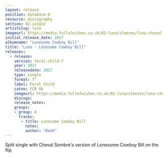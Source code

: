 ```yaml
---
layout: release
position: database-4
resource: discography
section: 02-single
artistslug: luna
imageurl: https://media.fullofwishes.co.uk/02-luna/sleeves/luna-cheval-sombre-feral-child-8-front.jpg
initial_release_date: 2017
albumname: "Lonesome Cowboy Bill"
title: "Luna - Lonesome Cowboy Bill"
releases:
  - release:
    version: feral-child-7
    year: 2017
    releasedate: 2017
    type: single
    format: 7"
    label: Feral Child
    catno: FCR 08
    imageurl: https://media.fullofwishes.co.uk/02-luna/sleeves/luna-cheval-sombre-feral-child-8-front.jpg
    discogs:
    release_notes:
    groups:
    - group: A
      tracks:
       - title: Lonesome Cowboy Bill
         notes:
         author: "Reed"
---
```

Split single with Cheval Sombre's version of Lonesome Cowboy Bill on the flip
